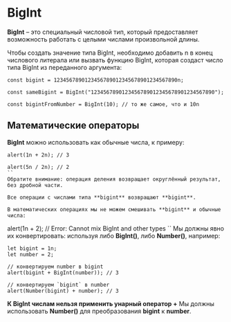 # BigInt
**BigInt** – это специальный числовой тип, который предоставляет возможность работать с целыми числами произвольной длины.

Чтобы создать значение типа BigInt, необходимо добавить n в конец числового литерала или вызвать функцию BigInt, которая создаст число типа BigInt из переданного аргумента:
```
const bigint = 1234567890123456789012345678901234567890n;

const sameBigint = BigInt("1234567890123456789012345678901234567890");

const bigintFromNumber = BigInt(10); // то же самое, что и 10n
```

## Математические операторы

**BigInt** можно использовать как обычные числа, к примеру:
```
alert(1n + 2n); // 3

alert(5n / 2n); // 2
``
Обратите внимание: операция деления возвращает округлённый результат, без дробной части. 

Все операции с числами типа **bigint** возвращают **bigint**.

В математических операциях мы не можем смешивать **bigint** и обычные числа:
```
alert(1n + 2); // Error: Cannot mix BigInt and other types
``
Мы должны явно их конвертировать: используя либо **BigInt()**, либо **Number()**, например:
```
let bigint = 1n;
let number = 2;

// конвертируем number в bigint
alert(bigint + BigInt(number)); // 3

// конвертируем `bigint` в number
alert(Number(bigint) + number); // 3
```

**К BigInt числам нельзя применить унарный оператор +** Мы должны использовать **Number()** для преобразования **bigint** к **number**.

